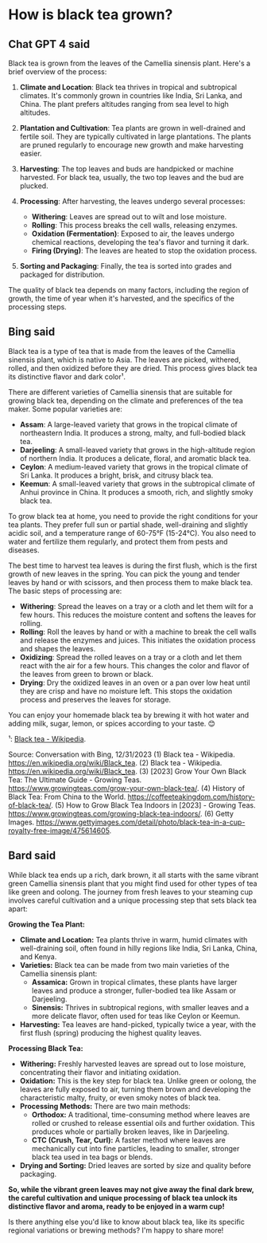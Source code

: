 # How is black tea grown?

## Chat GPT 4 said

Black tea is grown from the leaves of the Camellia sinensis plant. Here's a brief overview of the process:

1. **Climate and Location**: Black tea thrives in tropical and subtropical climates. It's commonly grown in countries like India, Sri Lanka, and China. The plant prefers altitudes ranging from sea level to high altitudes.

2. **Plantation and Cultivation**: Tea plants are grown in well-drained and fertile soil. They are typically cultivated in large plantations. The plants are pruned regularly to encourage new growth and make harvesting easier.

3. **Harvesting**: The top leaves and buds are handpicked or machine harvested. For black tea, usually, the two top leaves and the bud are plucked.

4. **Processing**: After harvesting, the leaves undergo several processes:

    - **Withering**: Leaves are spread out to wilt and lose moisture.
    - **Rolling**: This process breaks the cell walls, releasing enzymes.
    - **Oxidation (Fermentation)**: Exposed to air, the leaves undergo chemical reactions, developing the tea's flavor and turning it dark.
    - **Firing (Drying)**: The leaves are heated to stop the oxidation process.

5. **Sorting and Packaging**: Finally, the tea is sorted into grades and packaged for distribution.

The quality of black tea depends on many factors, including the region of growth, the time of year when it's harvested, and the specifics of the processing steps.

## Bing said

Black tea is a type of tea that is made from the leaves of the Camellia sinensis plant, which is native to Asia. The leaves are picked, withered, rolled, and then oxidized before they are dried. This process gives black tea its distinctive flavor and dark color¹.

There are different varieties of Camellia sinensis that are suitable for growing black tea, depending on the climate and preferences of the tea maker. Some popular varieties are:

- **Assam**: A large-leaved variety that grows in the tropical climate of northeastern India. It produces a strong, malty, and full-bodied black tea.
- **Darjeeling**: A small-leaved variety that grows in the high-altitude region of northern India. It produces a delicate, floral, and aromatic black tea.
- **Ceylon**: A medium-leaved variety that grows in the tropical climate of Sri Lanka. It produces a bright, brisk, and citrusy black tea.
- **Keemun**: A small-leaved variety that grows in the subtropical climate of Anhui province in China. It produces a smooth, rich, and slightly smoky black tea.

To grow black tea at home, you need to provide the right conditions for your tea plants. They prefer full sun or partial shade, well-draining and slightly acidic soil, and a temperature range of 60-75°F (15-24°C). You also need to water and fertilize them regularly, and protect them from pests and diseases.

The best time to harvest tea leaves is during the first flush, which is the first growth of new leaves in the spring. You can pick the young and tender leaves by hand or with scissors, and then process them to make black tea. The basic steps of processing are:

- **Withering**: Spread the leaves on a tray or a cloth and let them wilt for a few hours. This reduces the moisture content and softens the leaves for rolling.
- **Rolling**: Roll the leaves by hand or with a machine to break the cell walls and release the enzymes and juices. This initiates the oxidation process and shapes the leaves.
- **Oxidizing**: Spread the rolled leaves on a tray or a cloth and let them react with the air for a few hours. This changes the color and flavor of the leaves from green to brown or black.
- **Drying**: Dry the oxidized leaves in an oven or a pan over low heat until they are crisp and have no moisture left. This stops the oxidation process and preserves the leaves for storage.

You can enjoy your homemade black tea by brewing it with hot water and adding milk, sugar, lemon, or spices according to your taste. 😊

¹: [Black tea - Wikipedia](^1^).

Source: Conversation with Bing, 12/31/2023
(1) Black tea - Wikipedia. https://en.wikipedia.org/wiki/Black_tea.
(2) Black tea - Wikipedia. https://en.wikipedia.org/wiki/Black_tea.
(3) [2023] Grow Your Own Black Tea: The Ultimate Guide - Growing Teas. https://www.growingteas.com/grow-your-own-black-tea/.
(4) History of Black Tea: From China to the World. https://coffeeteakingdom.com/history-of-black-tea/.
(5) How to Grow Black Tea Indoors in [2023] - Growing Teas. https://www.growingteas.com/growing-black-tea-indoors/.
(6) Getty Images. https://www.gettyimages.com/detail/photo/black-tea-in-a-cup-royalty-free-image/475614605.

## Bard said

While black tea ends up a rich, dark brown, it all starts with the same vibrant green Camellia sinensis plant that you might find used for other types of tea like green and oolong. The journey from fresh leaves to your steaming cup involves careful cultivation and a unique processing step that sets black tea apart:

**Growing the Tea Plant:**

* **Climate and Location:** Tea plants thrive in warm, humid climates with well-draining soil, often found in hilly regions like India, Sri Lanka, China, and Kenya.
* **Varieties:** Black tea can be made from two main varieties of the Camellia sinensis plant:
    * **Assamica:** Grown in tropical climates, these plants have larger leaves and produce a stronger, fuller-bodied tea like Assam or Darjeeling.
    * **Sinensis:** Thrives in subtropical regions, with smaller leaves and a more delicate flavor, often used for teas like Ceylon or Keemun.
* **Harvesting:** Tea leaves are hand-picked, typically twice a year, with the first flush (spring) producing the highest quality leaves.

**Processing Black Tea:**

* **Withering:** Freshly harvested leaves are spread out to lose moisture, concentrating their flavor and initiating oxidation.
* **Oxidation:** This is the key step for black tea. Unlike green or oolong, the leaves are fully exposed to air, turning them brown and developing the characteristic malty, fruity, or even smoky notes of black tea.
* **Processing Methods:** There are two main methods:
    * **Orthodox:** A traditional, time-consuming method where leaves are rolled or crushed to release essential oils and further oxidation. This produces whole or partially broken leaves, like in Darjeeling.
    * **CTC (Crush, Tear, Curl):** A faster method where leaves are mechanically cut into fine particles, leading to smaller, stronger black tea used in tea bags or blends.
* **Drying and Sorting:** Dried leaves are sorted by size and quality before packaging.

**So, while the vibrant green leaves may not give away the final dark brew, the careful cultivation and unique processing of black tea unlock its distinctive flavor and aroma, ready to be enjoyed in a warm cup!**

Is there anything else you'd like to know about black tea, like its specific regional variations or brewing methods? I'm happy to share more!
